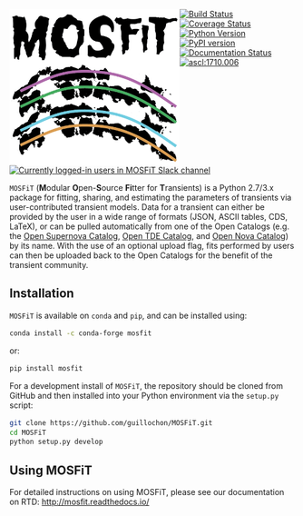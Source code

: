<p align="center"><img src="logo.png" align="left" alt="MOSFiT" width="300"/></p>
<a href="https://travis-ci.org/guillochon/MOSFiT"><img src="https://img.shields.io/travis/guillochon/MOSFiT.svg" alt="Build Status"></a>
<a href="https://coveralls.io/github/guillochon/MOSFiT?branch=master"><img src="https://coveralls.io/repos/github/guillochon/MOSFiT/badge.svg?branch=master" alt="Coverage Status"></a>
<a href="https://www.python.org"><img src="https://img.shields.io/badge/python-2.7%2C%203.4%2C%203.5%2C%203.6-blue.svg" alt="Python Version"></a>
<a href="https://badge.fury.io/py/mosfit"><img src="https://badge.fury.io/py/mosfit.svg" alt="PyPI version"></a>
<a href="http://mosfit.readthedocs.io/en/latest/?badge=latest"><img src="https://readthedocs.org/projects/mosfit/badge/?version=latest" alt="Documentation Status"></a>
<a href="http://ascl.net/1710.006"><img src="https://img.shields.io/badge/ascl-1710.006-blue.svg?colorB=262255" alt="ascl:1710.006" /></a>
<a href="https://mosfit.astrocats.space"><img src="https://mosfit.astrocats.space/badge.svg" alt="Currently logged-in users in MOSFiT Slack channel" /></a>

`MOSFiT` (**M**odular **O**pen-**S**ource **Fi**tter for **T**ransients) is a Python 2.7/3.x package for fitting, sharing, and estimating the parameters of transients via user-contributed transient models. Data for a transient can either be provided by the user in a wide range of formats (JSON, ASCII tables, CDS, LaTeX), or can be pulled automatically from one of the Open Catalogs (e.g. the [Open Supernova Catalog](https://sne.space), [Open TDE Catalog](https://tde.space), and [Open Nova Catalog](https://opennova.space)) by its name. With the use of an optional upload flag, fits performed by users can then be uploaded back to the Open Catalogs for the benefit of the transient community.<br clear="all">

## Installation

`MOSFiT` is available on `conda` and `pip`, and can be installed using:

```bash
conda install -c conda-forge mosfit
```

or:

```bash
pip install mosfit
```

For a development install of `MOSFiT`, the repository should be cloned from GitHub and then installed into your Python environment via the `setup.py` script:

```bash
git clone https://github.com/guillochon/MOSFiT.git
cd MOSFiT
python setup.py develop
```

## Using MOSFiT

For detailed instructions on using MOSFiT, please see our documentation on RTD: <http://mosfit.readthedocs.io/>

